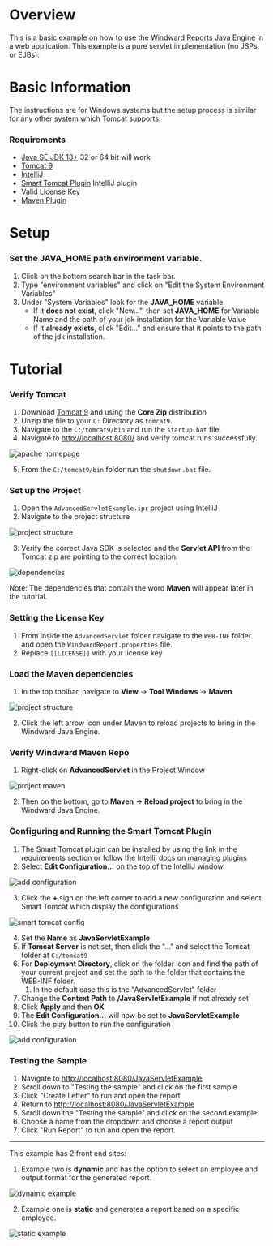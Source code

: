 # Overview
This is a basic example on how to use the [Windward Reports Java Engine](https://www.windwardstudios.com/version/version-downloads) in a web application. This example is a pure servlet implementation (no JSPs or EJBs).

# Basic Information
The instructions are for Windows systems but the setup process is similar for any other system which Tomcat supports.

### Requirements
- [Java SE JDK 18+](https://www.oracle.com/java/technologies/downloads/) 32 or 64 bit will work
- [Tomcat 9](https://tomcat.apache.org/download-90.cgi)
- [IntelliJ](https://www.jetbrains.com/idea/)
- [Smart Tomcat Plugin](https://plugins.jetbrains.com/plugin/9492-smart-tomcat) IntelliJ plugin
- [Valid License Key](https://www.windwardstudios.com/trial/download)
- [Maven Plugin]() 

# Setup

### Set the **JAVA_HOME** path environment variable.
1. Click on the bottom search bar in the task bar.
2. Type "environment variables" and click on "Edit the System Environment Variables"
3. Under "System Variables" look for the **JAVA_HOME** variable.
    - If it **does not exist**, click "New...", then set **JAVA_HOME** for Variable Name and the path of your jdk installation for the Variable Value
    - If it **already exists**, click "Edit..." and ensure that it points to the path of the jdk installation.

# Tutorial

### Verify Tomcat 
1. Download [Tomcat 9](https://tomcat.apache.org/download-90.cgi) and using the __Core Zip__ distribution
2. Unzip the file to your `C:` Directory as `tomcat9`.
3. Navigate to the `C:/tomcat9/bin` and run the `startup.bat` file.
4. Navigate to [http://localhost:8080/](http://localhost:8080/) and verify tomcat runs successfully.

![apache homepage](./readme_images/apache_home_screen.JPG)

5. From the `C:/tomcat9/bin` folder run the `shutdown.bat` file.

### Set up the Project
1. Open the `AdvancedServletExample.ipr` project using IntelliJ
2. Navigate to the project structure 

![project structure](./readme_images/project_structure.JPG)

3. Verify the correct Java SDK is selected and the **Servlet API** from the Tomcat zip are pointing to the correct location. 

![dependencies](./readme_images/required_jars.JPG)

Note: The dependencies that contain the word **Maven** will appear later in the tutorial.

### Setting the License Key
1. From inside the `AdvancedServlet` folder navigate to the `WEB-INF` folder and open the `WindwardReport.properties` file.
2. Replace `[[LICENSE]]` with your license key

### Load the Maven dependencies
1. In the top toolbar, navigate to **View** -> **Tool Windows** -> **Maven**

![project structure](./readme_images/maven_toolbar.JPG)

2. Click the left arrow icon under Maven to reload projects to bring in the Windward Java Engine.

### Verify Windward Maven Repo
1. Right-click on **AdvancedServlet** in the Project Window 

![project maven](./readme_images/project_maven.JPG)

2. Then on the bottom, go to **Maven** -> **Reload project** to bring in the Windward Java Engine.

### Configuring and Running the Smart Tomcat Plugin
1. The Smart Tomcat plugin can be installed by using the link in the requirements section or follow the Intellij docs on [managing plugins](https://www.jetbrains.com/help/idea/managing-plugins.html)
2. Select **Edit Configuration...** on the top of the IntelliJ window 

![add configuration](./readme_images/add_configuration.JPG)

3. Click the **+** sign on the left corner to add a new configuration and select Smart Tomcat which display the configurations 

![smart tomcat config](./readme_images/smart_tomcat_config.JPG)

4. Set the **Name** as **JavaServletExample**
5. If **Tomcat Server** is not set, then click the "..." and select the Tomcat folder at `C:/tomcat9`
6. For **Deployment Directory**, click on the folder icon and find the path of your current project and set the path to the folder that contains the WEB-INF folder.
   1. In the default case this is the "AdvancedServlet" folder
7. Change the **Context Path** to **/JavaServletExample** if not already set
8. Click **Apply** and then **OK**
9.  The **Edit Configuration...** will now be set to **JavaServletExample**
10. Click the play button to run the configuration

![add configuration](./readme_images/add_configuration.JPG)

### Testing the Sample
1. Navigate to [http://localhost:8080/JavaServletExample](http://localhost:8080/JavaServletExample)
2. Scroll down to "Testing the sample" and click on the first sample
3. Click "Create Letter" to run and open the report
4. Return to [http://localhost:8080/JavaServletExample](http://localhost:8080/JavaServletExample)
5. Scroll down the "Testing the sample" and click on the second example
6. Choose a name from the dropdown and choose a report output
7. Click "Run Report" to run and open the report.

---

This example has 2 front end sites:
1. Example two is __dynamic__ and has the option to select an employee and output format for the generated report.

![dynamic example](./readme_images/example_two.JPG)

2. Example one is __static__ and generates a report based on a specific employee.

![static example](./readme_images/example_one.JPG)